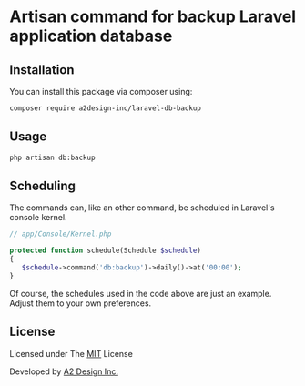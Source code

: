 # Artisan command for backup Laravel application database


## Installation

You can install this package via composer using:

``` bash
composer require a2design-inc/laravel-db-backup
```


## Usage
``` bash
php artisan db:backup
```


## Scheduling

The commands can, like an other command, be scheduled in Laravel's console kernel.

```php
// app/Console/Kernel.php

protected function schedule(Schedule $schedule)
{
   $schedule->command('db:backup')->daily()->at('00:00');
}
```

Of course, the schedules used in the code above are just an example. Adjust them to your own preferences.

## License

Licensed under The [MIT](LICENCE.md) License

Developed by [A2 Design Inc.](http://www.a2design.biz)